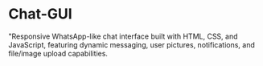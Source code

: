 # Chat-GUI
"Responsive WhatsApp-like chat interface built with HTML, CSS, and JavaScript, featuring dynamic messaging, user pictures, notifications, and file/image upload capabilities.
